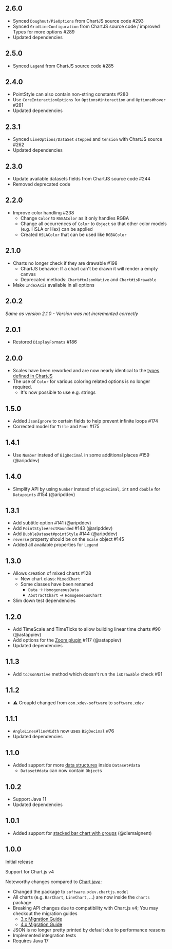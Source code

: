 ## 2.6.0
* Synced ``Doughnut/PieOptions`` from ChartJS source code #293
* Synced ``GridLineConfiguration`` from ChartJS source code / improved Types for more options #289
* Updated dependencies

## 2.5.0
* Synced ``Legend`` from ChartJS source code #285

## 2.4.0
* PointStyle can also contain non-string constants #280
* Use ``CoreInteractionOptions`` for ``Options#interaction`` and ``Options#hover`` #281
* Updated dependencies

## 2.3.1
* Synced ``LineOptions/DataSet`` ``stepped`` and ``tension`` with ChartJS source #262
* Updated dependencies

## 2.3.0
* Update available datasets fields from ChartJS source code #244
* Removed deprecated code

## 2.2.0
* Improve color handling #238
  * Change ``Color`` to ``RGBAColor`` as it only handles RGBA
  * Change all occurrences of ``Color`` to ``Object`` so that other color models (e.g. HSLA or Hex) can be applied
  * Created ``HSLAColor`` that can be used like ``RGBAColor``

## 2.1.0
* Charts no longer check if they are drawable #198
  * ChartJS behavior: If a chart can't be drawn it will render a empty canvas
  * Deprecated methods: ``Chart#toJsonNative`` and ``Chart#isDrawable``
* Make ``IndexAxis`` available in all options

## 2.0.2
_Same as version 2.1.0 - Version was not incremented correctly_

## 2.0.1
* Restored ``DisplayFormats`` #186

## 2.0.0
* Scales have been reworked and are now nearly identical to the [types defined in ChartJS](https://github.com/chartjs/Chart.js/blob/v4.4.3/src/types/index.d.ts)
* The use of ``Color`` for various coloring related options is no longer required. 
  * It's now possible to use e.g. strings

## 1.5.0
* Added ``JsonIgnore`` to certain fields to help prevent infinite loops #174
* Corrected model for ``Title`` and ``Font`` #175

## 1.4.1
* Use ``Number`` instead of ``BigDecimal`` in some additional places #159 (@aripddev)

## 1.4.0
* Simplify API by using ``Number`` instead of ``BigDecimal``, ``int`` and ``double`` for ``Datapoints`` #154 (@aripddev)

## 1.3.1
* Add subtitle option #141 (@aripddev)
* Add ``PointStyle#rectRounded`` #143 (@aripddev)
* Add ``BubbleDataset#pointStyle`` #144 (@aripddev)
* ``reverse`` property should be on the ``Scale`` object #145
* Added all available properties for ``Legend``

## 1.3.0
* Allows creation of mixed charts #128
  * New chart class: ``MixedChart``
  * Some classes have been renamed
    * ``Data`` -> ``HomogeneousData``
    * ``AbstractChart`` -> ``HomogeneousChart``
* Slim down test dependencies

## 1.2.0
* Add TimeScale and TimeTicks to allow building linear time charts #90 (@astappiev)
* Add options for the [Zoom plugin](https://www.chartjs.org/chartjs-plugin-zoom/latest/) #117 (@astappiev)
* Updated dependencies

## 1.1.3
* Add ``toJsonNative`` method which doesn't run the ``isDrawable`` check #91

## 1.1.2
* ⚠️ GroupId changed from ``com.xdev-software`` to ``software.xdev``

## 1.1.1
* ``AngleLines#lineWidth`` now uses ``BigDecimal`` #76
* Updated dependencies

## 1.1.0
* Added support for more [data structures](https://www.chartjs.org/docs/4.4.0/general/data-structures.html) inside ``Dataset#data``
  * ``Dataset#data`` can now contain ``Object``s

## 1.0.2
* Support Java 11
* Updated dependencies

## 1.0.1
* Added support for [stacked bar chart with groups](https://www.chartjs.org/docs/4.4.0/samples/bar/stacked-groups.html) (@dlemaignent)

## 1.0.0
Initial release

Support for Chart.js v4

Noteworthy changes compared to [Chart.java](https://github.com/mdewilde/chart):
* Changed the package to ``software.xdev.chartjs.model``
* All charts (e.g. ``BarChart``, ``LineChart``, ...) are now inside the ``charts`` package
* Breaking API changes due to compatibility with Chart.js v4; You may checkout the migration guides
  * [3.x Migration Guide](https://www.chartjs.org/docs/4.3.0/migration/v3-migration.html)
  * [4.x Migration Guide](https://www.chartjs.org/docs/4.3.0/migration/v4-migration.html)
* JSON is no longer pretty printed by default due to performance reasons
* Implemented integration tests
* Requires Java 17
